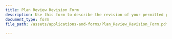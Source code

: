 ```yaml
---
title: Plan Review Revision Form
description: Use this form to describe the revision of your permitted project.
document_type: form
file_path: /assets/applications-and-forms/Plan_Review_Revision_Form.pdf

---
```

